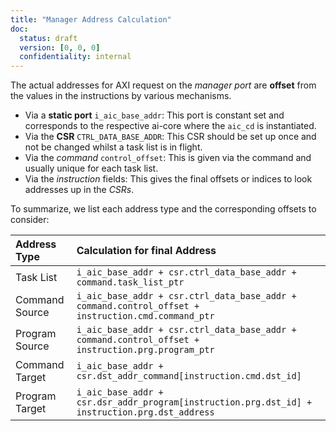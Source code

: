 ```yaml
---
title: "Manager Address Calculation"
doc:
  status: draft
  version: [0, 0, 0]
  confidentiality: internal
---
```



The actual addresses for AXI request on the *manager port* are **offset** from the values in the instructions by
various mechanisms.

- Via a **static port** `i_aic_base_addr`: This port is constant set and corresponds to the respective ai-core where the
  `aic_cd` is instantiated.
- Via the **CSR** `CTRL_DATA_BASE_ADDR`: This CSR should be set up once and not be changed whilst a task list is in flight.
- Via the *command* `control_offset`: This is given via the command and usually unique for each task list.
- Via the *instruction* fields: This gives the final offsets or indices to look addresses up in the *CSRs*.

To summarize, we list each address type and the corresponding offsets to consider:

| Address Type   | Calculation for final Address                                                                      |
|:-------------- |:-------------------------------------------------------------------------------------------------- |
| Task List      | `i_aic_base_addr + csr.ctrl_data_base_addr + command.task_list_ptr`                                |
| Command Source | `i_aic_base_addr + csr.ctrl_data_base_addr + command.control_offset + instruction.cmd.command_ptr` |
| Program Source | `i_aic_base_addr + csr.ctrl_data_base_addr + command.control_offset + instruction.prg.program_ptr` |
| Command Target | `i_aic_base_addr + csr.dst_addr_command[instruction.cmd.dst_id]`                                   |
| Program Target | `i_aic_base_addr + csr.dsr_addr_program[instruction.prg.dst_id] + instruction.prg.dst_address`     |

